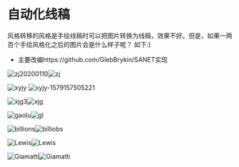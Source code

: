 # 自动化线稿

风格转移的风格是手绘线稿时可以把图片转换为线稿，效果不好。但是，如果一两百个手绘风格化之后的图片会是什么样子呢？ 如下:)

* 主要改编https://github.com/GlebBrykin/SANET实现

![zj20200110](readme.assets/zj20200110.jpg)![zj](readme.assets/zj.jpg)

![xyjy](readme.assets/xyjy.jpg) ![xyjy-1579157505221](readme.assets/xyjy-1579157505221.jpg)

![xjg3](readme.assets/xjg3-1579157781982.jpg)![xjg](readme.assets/xjg-1579157789829.jpg)



![gaolu](readme.assets/gaolu.jpg)![gl](readme.assets/gl.jpg)

![billions](readme.assets/billions.jpg)![billiobs](readme.assets/billiobs.jpg)



![Lewis](readme.assets/Lewis-1579157891932.jpg)![Lewis](readme.assets/Lewis-1579157898876.jpg)



![Giamatti](readme.assets/Giamatti.jpg)![Giamatti](readme.assets/Giamatti-1579157918962.jpg)
